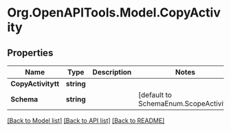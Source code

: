 # Org.OpenAPITools.Model.CopyActivity

## Properties

Name | Type | Description | Notes
------------ | ------------- | ------------- | -------------
**CopyActivitytt** | **string** |  | 
**Schema** | **string** |  | [default to SchemaEnum.ScopeActivity]

[[Back to Model list]](../README.md#documentation-for-models) [[Back to API list]](../README.md#documentation-for-api-endpoints) [[Back to README]](../README.md)

